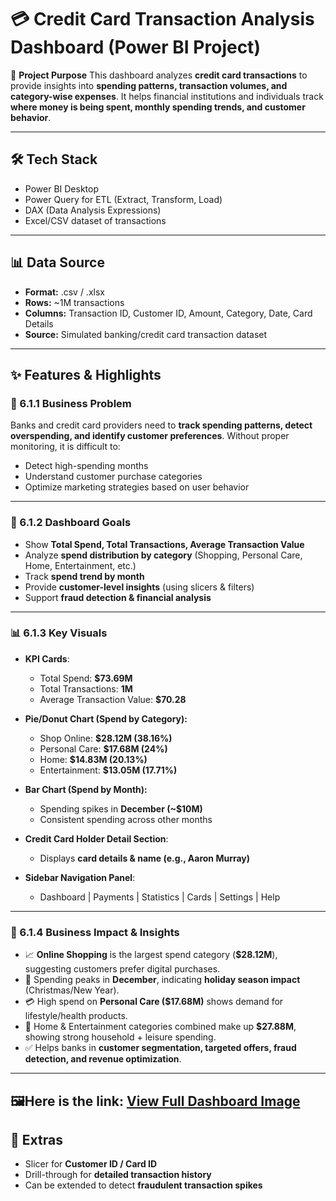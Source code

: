# 💳 Credit Card Transaction Analysis Dashboard (Power BI Project)

📌 **Project Purpose**
This dashboard analyzes **credit card transactions** to provide insights into **spending patterns, transaction volumes, and category-wise expenses**. It helps financial institutions and individuals track **where money is being spent, monthly spending trends, and customer behavior**.

---

## 🛠️ Tech Stack

* Power BI Desktop
* Power Query for ETL (Extract, Transform, Load)
* DAX (Data Analysis Expressions)
* Excel/CSV dataset of transactions

---

## 📊 Data Source

* **Format:** .csv / .xlsx
* **Rows:** \~1M transactions
* **Columns:** Transaction ID, Customer ID, Amount, Category, Date, Card Details
* **Source:** Simulated banking/credit card transaction dataset

---

## ✨ Features & Highlights

### 🧩 6.1.1 Business Problem

Banks and credit card providers need to **track spending patterns, detect overspending, and identify customer preferences**. Without proper monitoring, it is difficult to:

* Detect high-spending months
* Understand customer purchase categories
* Optimize marketing strategies based on user behavior

---

### 🎯 6.1.2 Dashboard Goals

* Show **Total Spend, Total Transactions, Average Transaction Value**
* Analyze **spend distribution by category** (Shopping, Personal Care, Home, Entertainment, etc.)
* Track **spend trend by month**
* Provide **customer-level insights** (using slicers & filters)
* Support **fraud detection & financial analysis**

---

### 📊 6.1.3 Key Visuals

* **KPI Cards**:

  * Total Spend: **\$73.69M**
  * Total Transactions: **1M**
  * Average Transaction Value: **\$70.28**

* **Pie/Donut Chart (Spend by Category):**

  * Shop Online: **\$28.12M (38.16%)**
  * Personal Care: **\$17.68M (24%)**
  * Home: **\$14.83M (20.13%)**
  * Entertainment: **\$13.05M (17.71%)**

* **Bar Chart (Spend by Month):**

  * Spending spikes in **December (\~\$10M)**
  * Consistent spending across other months

* **Credit Card Holder Detail Section**:

  * Displays **card details & name (e.g., Aaron Murray)**

* **Sidebar Navigation Panel**:

  * Dashboard | Payments | Statistics | Cards | Settings | Help

---

### 💼 6.1.4 Business Impact & Insights

* 📈 **Online Shopping** is the largest spend category (**\$28.12M**), suggesting customers prefer digital purchases.
* 🎉 Spending peaks in **December**, indicating **holiday season impact** (Christmas/New Year).
* 💳 High spend on **Personal Care (\$17.68M)** shows demand for lifestyle/health products.
* 🏡 Home & Entertainment categories combined make up **\$27.88M**, showing strong household + leisure spending.
* ✅ Helps banks in **customer segmentation, targeted offers, fraud detection, and revenue optimization**.

---

🖼️**Here is the link:**
[View Full Dashboard Image]()
---

## 📎 Extras

* Slicer for **Customer ID / Card ID**
* Drill-through for **detailed transaction history**
* Can be extended to detect **fraudulent transaction spikes**
